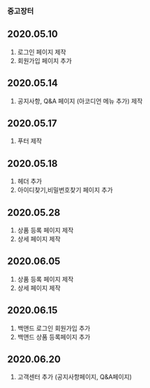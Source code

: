 ### 중고장터

## 2020.05.10
1. 로그인 페이지 제작
2. 회원가입 페이지 추가

## 2020.05.14
1. 공지사항, Q&A 페이지 (아코디언 메뉴 추가) 제작

## 2020.05.17
1. 푸터 제작

## 2020.05.18
1. 헤더 추가
2. 아이디찾기,비밀번호찾기 페이지 추가

## 2020.05.28
1. 상품 등록 페이지 제작
2. 상세 페이지 제작

## 2020.06.05
1. 상품 등록 페이지 제작
2. 상세 페이지 제작

## 2020.06.15
1. 백앤드 로그인 회원가입 추가
2. 백앤드 상품 등록페이지 추가


## 2020.06.20
1. 고객센터 추가 (공지사항페이지, Q&A페이지)


